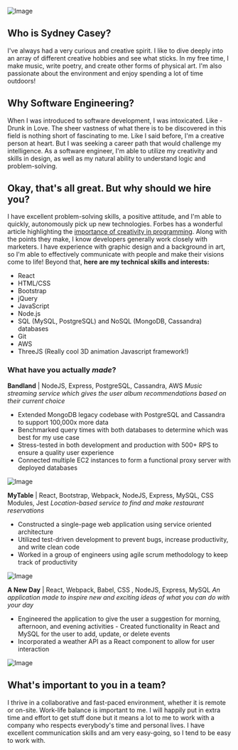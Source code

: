 ![Image](https://scontent-ort2-1.xx.fbcdn.net/v/t1.0-9/49608064_2264251306927495_3585183848226357248_n.jpg?_nc_cat=109&_nc_oc=AQlHteCR0kk8YVXtqAFbB2J5ppGvhaCZemB6OA3RAHA6msgt2gcGvkeaFWxbXPfZ1n4&_nc_ht=scontent-ort2-1.xx&oh=01e63dd7dff791d25c74b8f5614245f0&oe=5DCC7DA8)

## Who is Sydney Casey?

I've always had a very curious and creative spirit. I like to dive deeply into an array of different creative hobbies and see what sticks. In my free time, I make music, write poetry, and create other forms of physical art. I'm also passionate about the environment and enjoy spending a lot of time outdoors!

## Why Software Engineering?

When I was introduced to software development, I was intoxicated. Like - Drunk in Love. The sheer vastness of what there is to be discovered in this field is nothing short of fascinating to me. Like I said before, I'm a creative person at heart. But I was seeking a career path that would challenge my intelligence. As a software engineer, I'm able to utilize my creativity and skills in design, as well as my natural ability to understand logic and problem-solving. 


## Okay, that's all great. But why should we hire you?

I have excellent problem-solving skills, a positive attitude, and I'm able to quickly, autonomously pick up new technologies. Forbes has a wonderful article highlighting the [importance of creativity in programming](https://www.forbes.com/sites/christianowens/2019/02/14/move-over-actors-and-artists-software-developers-are-true-creative-heroes/#63af45357127). Along with the points they make, I know developers generally work closely with marketers. I have experience with graphic design and a background in art, so I'm able to effectively communicate with people and make their visions come to life! Beyond that, **here are my technical skills and interests:** 
- React
- HTML/CSS
- Bootstrap
- jQuery
- JavaScript
- Node.js
- SQL (MySQL, PostgreSQL) and NoSQL (MongoDB, Cassandra) databases
- Git
- AWS
- ThreeJS (Really cool 3D animation Javascript framework!)

### What have you actually _made_?

**Bandland** | NodeJS, Express, PostgreSQL, Cassandra, AWS
_Music streaming service which gives the user album recommendations based on their current choice_
- Extended MongoDB legacy codebase with PostgreSQL and Cassandra to support 100,000x more data 
- Benchmarked query times with both databases to determine which was best for my use case
- Stress-tested in both development and production with 500+ RPS to ensure a quality user experience 
- Connected multiple EC2 instances to form a functional proxy server with deployed databases

![Image](https://s3.ca-central-1.amazonaws.com/sydneycasey.github.io/bandland.png)

**MyTable** | React, Bootstrap, Webpack, NodeJS, Express, MySQL, CSS Modules, Jest 
_Location-based service to find and make restaurant reservations_
- Constructed a single-page web application using service oriented architecture
- Utilized test-driven development to prevent bugs, increase productivity, and write clean code
- Worked in a group of engineers using agile scrum methodology to keep track of productivity

![Image](https://s3.ca-central-1.amazonaws.com/sydneycasey.github.io/MyTable.jpg)

**A New Day** | React, Webpack, Babel, CSS , NodeJS, Express, MySQL
_An application made to inspire new and exciting ideas of what you can do with your day_
- Engineered the application to give the user a suggestion for morning, afternoon, and evening activities - Created functionality in React and MySQL for the user to add, update, or delete events
- Incorporated a weather API as a React component to allow for user interaction

![Image](https://s3.ca-central-1.amazonaws.com/sydneycasey.github.io/anewday.jpg)

## What's important to you in a team?

I thrive in a collaborative and fast-paced environment, whether it is remote or on-site. Work-life balance is important to me. I will happily put in extra time and effort to get stuff done but it means a lot to me to work with a company who respects everybody's time and personal lives. I have excellent communication skills and am very easy-going, so I tend to be easy to work with.
